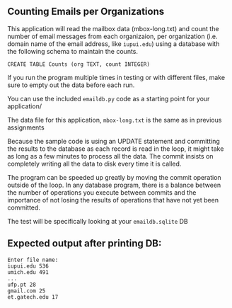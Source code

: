 ## Counting Emails per Organizations
This application will read the mailbox data (mbox-long.txt) and count the number of email messages from each organizaion, per organization (i.e. domain name of the email address, like `iupui.edu`) using a database with the following schema to maintain the counts.

```
CREATE TABLE Counts (org TEXT, count INTEGER)
```

If you run the program multiple times in testing or with different files, make sure to empty out the data before each run.

You can use the included `emaildb.py` code as a starting point for your application/

The data file for this application, `mbox-long.txt` is the same as in previous assignments

Because the sample code is using an UPDATE statement and committing the results to the database as each record is read in the loop, it might take as long as a few minutes to process all the data. The commit insists on completely writing all the data to disk every time it is called.

The program can be speeded up greatly by moving the commit operation outside of the loop. In any database program, there is a balance between the number of operations you execute between commits and the importance of not losing the results of operations that have not yet been committed.

The test will be specifically looking at your `emaildb.sqlite` DB


## Expected output after printing DB:
```
Enter file name: 
iupui.edu 536
umich.edu 491
...
ufp.pt 28
gmail.com 25
et.gatech.edu 17
```